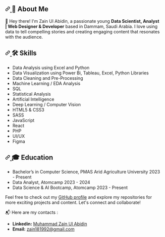<article class="markdown-body entry-content container-lg f5" itemprop="text">
  <h2 dir="auto">
    <a id="user-content-about-me" class="anchor" aria-hidden="true" tabindex="-1" href="#about-me">
      <svg class="octicon octicon-link" viewBox="0 0 16 16" version="1.1" width="16" height="16" aria-hidden="true">
        <path d="m7.775 3.275 1.25-1.25a3.5 3.5 0 1 1 4.95 4.95l-2.5 2.5a3.5 3.5 0 0 1-4.95 0 .751.751 0 0 1 .018-1.042.751.751 0 0 1 1.042-.018 1.998 1.998 0 0 0 2.83 0l2.5-2.5a2.002 2.002 0 0 0-2.83-2.83l-1.25 1.25a.751.751 0 0 1-1.042-.018.751.751 0 0 1-.018-1.042Zm-4.69 9.64a1.998 1.998 0 0 0 2.83 0l1.25-1.25a.751.751 0 0 1 1.042.018.751.751 0 0 1 .018 1.042l-1.25 1.25a3.5 3.5 0 1 1-4.95-4.95l2.5-2.5a3.5 3.5 0 0 1 4.95 0 .751.751 0 0 1-.018 1.042.751.751 0 0 1-1.042.018 1.998 1.998 0 0 0-2.83 0l-2.5 2.5a1.998 1.998 0 0 0 0 2.83Z"></path>
      </svg>
    </a>🚀 About Me
  </h2>
  <p dir="auto">👋 Hey there! I'm Zain Ul Abidin, a passionate young <strong>Data Scientist, Analyst | Web Designer & Developer</strong> based in Dammam, Saudi Arabia. I love using data to tell compelling stories and creating engaging content that resonates with the audience. </p>
  <h2 dir="auto">
    <a id="user-content-skills" class="anchor" aria-hidden="true" tabindex="-1" href="#skills">
      <svg class="octicon octicon-link" viewBox="0 0 16 16" version="1.1" width="16" height="16" aria-hidden="true">
        <path d="m7.775 3.275 1.25-1.25a3.5 3.5 0 1 1 4.95 4.95l-2.5 2.5a3.5 3.5 0 0 1-4.95 0 .751.751 0 0 1 .018-1.042.751.751 0 0 1 1.042-.018 1.998 1.998 0 0 0 2.83 0l2.5-2.5a2.002 2.002 0 0 0-2.83-2.83l-1.25 1.25a.751.751 0 0 1-1.042-.018.751.751 0 0 1-.018-1.042Zm-4.69 9.64a1.998 1.998 0 0 0 2.83 0l1.25-1.25a.751.751 0 0 1 1.042.018.751.751 0 0 1 .018 1.042l-1.25 1.25a3.5 3.5 0 1 1-4.95-4.95l2.5-2.5a3.5 3.5 0 0 1 4.95 0 .751.751 0 0 1-.018 1.042.751.751 0 0 1-1.042.018 1.998 1.998 0 0 0-2.83 0l-2.5 2.5a1.998 1.998 0 0 0 0 2.83Z"></path>
      </svg>
    </a>🛠️ Skills
  </h2>
  <ul dir="auto">
    <li>Data Analysis using Excel and Python</li>
    <li>Data Visualization using Power Bi, Tableau, Excel, Python Libraries</li>
    <li>Data Cleaning and Pre-Processing</li>
    <li>Machine Learning / EDA Analysis</li>
    <li>SQL</li>
    <li>Statistical Analysis</li>
    <li>Artificial Intelligence</li>
    <li>Deep Learning / Computer Vision</li>
    <li>HTML5 & CSS3</li>
    <li>SASS</li>
    <li>JavaScript</li>
    <li>React</li>
    <li>PHP</li>
    <li>UI/UX</li>
    <li>Figma</li>
  </ul>
  <h2 dir="auto">
    <a id="user-content-education" class="anchor" aria-hidden="true" tabindex="-1" href="#education">
      <svg class="octicon octicon-link" viewBox="0 0 16 16" version="1.1" width="16" height="16" aria-hidden="true">
        <path d="m7.775 3.275 1.25-1.25a3.5 3.5 0 1 1 4.95 4.95l-2.5 2.5a3.5 3.5 0 0 1-4.95 0 .751.751 0 0 1 .018-1.042.751.751 0 0 1 1.042-.018 1.998 1.998 0 0 0 2.83 0l2.5-2.5a2.002 2.002 0 0 0-2.83-2.83l-1.25 1.25a.751.751 0 0 1-1.042-.018.751.751 0 0 1-.018-1.042Zm-4.69 9.64a1.998 1.998 0 0 0 2.83 0l1.25-1.25a.751.751 0 0 1 1.042.018.751.751 0 0 1 .018 1.042l-1.25 1.25a3.5 3.5 0 1 1-4.95-4.95l2.5-2.5a3.5 3.5 0 0 1 4.95 0 .751.751 0 0 1-.018 1.042.751.751 0 0 1-1.042.018 1.998 1.998 0 0 0-2.83 0l-2.5 2.5a1.998 1.998 0 0 0 0 2.83Z"></path>
      </svg>
    </a>🎓 Education
  </h2>
  <ul dir="auto">
    <li>Bachelor’s in Computer Science, PMAS Arid Agriculture University 2023 - Present</li>
    <li>Data Analyst, Atomcamp 2023 - 2024</li>
    <li>Data Science &amp; AI Bootcamp, Atomcamp 2023 - Present</li>
  </ul>
  <p dir="auto">Feel free to check out my <a href="https://github.com/zainchohan">GitHub profile</a> and explore my repositories for more exciting projects and content. Let's connect and collaborate! </p>
  <p dir="auto">📬 Here are my contacts :</p>
  <ul dir="auto">
    <li>
      <strong>Linkedin:</strong>
      <a href="https://www.linkedin.com/in/zainulabideen1/" rel="nofollow">Muhammad Zain Ul Abidin</a>
    </li>
    <li>
      <strong>Email:</strong>
      <a href="mailto:zain181992@gmail.com">zain181992@gmail.com</a>
    </li>
  </ul>
</article>
